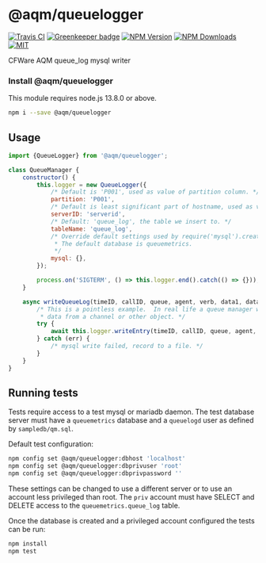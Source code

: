 # @aqm/queuelogger

[![Travis CI][travis-image]][travis-url]
[![Greenkeeper badge](https://badges.greenkeeper.io/cfware/queuelogger.svg)](https://greenkeeper.io/)
[![NPM Version][npm-image]][npm-url]
[![NPM Downloads][downloads-image]][downloads-url]
[![MIT][license-image]](LICENSE)

CFWare AQM queue_log mysql writer

### Install @aqm/queuelogger

This module requires node.js 13.8.0 or above.

```sh
npm i --save @aqm/queuelogger
```

## Usage

```js
import {QueueLogger} from '@aqm/queuelogger';

class QueueManager {
	constructor() {
		this.logger = new QueueLogger({
			/* Default is 'P001', used as value of partition column. */
			partition: 'P001',
			/* Default is least significant part of hostname, used as value of serverid column. */
			serverID: 'serverid',
			/* Default: 'queue_log', the table we insert to. */
			tableName: 'queue_log',
			/* Override default settings used by require('mysql').createPool.
			 * The default database is queuemetrics.
			 */
			mysql: {},
		});

		process.on('SIGTERM', () => this.logger.end().catch(() => {}));
	}

	async writeQueueLog(timeID, callID, queue, agent, verb, data1, data2, data3, data4, data5) {
		/* This is a pointless example.  In real life a queue manager would retrieve some
		 * data from a channel or other object. */
		try {
			await this.logger.writeEntry(timeID, callID, queue, agent, verb, data1, data2, data3, data4, data5);
		} catch (err) {
			/* mysql write failed, record to a file. */
		}
	}
}
```

## Running tests

Tests require access to a test mysql or mariadb daemon.  The test database server must
have a `queuemetrics` database and a `queuelogd` user as defined by `sampledb/qm.sql`.

Default test configuration:
```sh
npm config set @aqm/queuelogger:dbhost 'localhost'
npm config set @aqm/queuelogger:dbprivuser 'root'
npm config set @aqm/queuelogger:dbprivpassword ''
```

These settings can be changed to use a different server or to use an account less
privileged than root.  The `priv` account must have SELECT and DELETE access to
the `queuemetrics.queue_log` table.

Once the database is created and a privileged account configured the tests can be run:
```sh
npm install
npm test
```

[npm-image]: https://img.shields.io/npm/v/@aqm/queuelogger.svg
[npm-url]: https://npmjs.org/package/@aqm/queuelogger
[travis-image]: https://travis-ci.org/cfware/queuelogger.svg?branch=master
[travis-url]: https://travis-ci.org/cfware/queuelogger
[downloads-image]: https://img.shields.io/npm/dm/@aqm/queuelogger.svg
[downloads-url]: https://npmjs.org/package/@aqm/queuelogger
[license-image]: https://img.shields.io/github/license/cfware/queuelogger.svg
